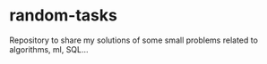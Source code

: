 # random-tasks
Repository to share my solutions of some small problems related to algorithms, ml, SQL...
